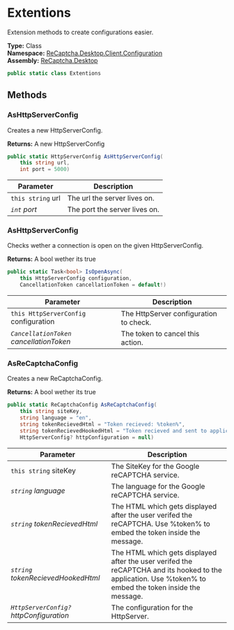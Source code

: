 # Extentions
Extension methods to create configurations easier.

**Type:** Class
<br />
**Namespace:** [ReCaptcha.Desktop.Client.Configuration](/ReCaptcha.Desktop/reference/recaptcha.desktop/configuration/)
<br />
**Assembly:** [ReCaptcha.Desktop](/ReCaptcha.Desktop/reference/recaptcha.desktop/)

```cs
public static class Extentions
```

## Methods

### AsHttpServerConfig
Creates a new HttpServerConfig.

**Returns:** A new HttpServerConfig
```cs
public static HttpServerConfig AsHttpServerConfig(
    this string url,
    int port = 5000)
```
| Parameter                                                | Description                           |
|----------------------------------------------------------|---------------------------------------|
| `this string` url | The url the server lives on. |
| *`int` port*                  | The port the server lives on.      |

### AsHttpServerConfig
Checks wether a connection is open on the given HttpServerConfig.

**Returns:** A bool wether its true
```cs
public static Task<bool> IsOpenAsync(
    this HttpServerConfig configuration,
    CancellationToken cancellationToken = default!)
```
| Parameter                                                | Description                           |
|----------------------------------------------------------|---------------------------------------|
| `this HttpServerConfig` configuration | The HttpServer configuration to check. |
| *`CancellationToken` cancellationToken*                  | The token to cancel this action.      |

### AsReCaptchaConfig
Creates a new ReCaptchaConfig.

**Returns:** A bool wether its true
```cs
public static ReCaptchaConfig AsReCaptchaConfig(
    this string siteKey,
    string language = "en",
    string tokenRecievedHtml = "Token recieved: %token%",
    string tokenRecievedHookedHtml = "Token recieved and sent to application.",
    HttpServerConfig? httpConfiguration = null)
```
| Parameter                                                | Description                           |
|----------------------------------------------------------|---------------------------------------|
| `this string` siteKey | The SiteKey for the Google reCAPTCHA service. |
| *`string` language*                  | The language for the Google reCAPTCHA service.      |
| *`string` tokenRecievedHtml*                  | The HTML which gets displayed after the user verifed the reCAPTCHA. Use %token% to embed the token inside the message.      |
| *`string` tokenRecievedHookedHtml*                  | The HTML which gets displayed after the user verifed the reCAPTCHA and its hooked to the application. Use %token% to embed the token inside the message.      |
| *`HttpServerConfig?` httpConfiguration*                  | The configuration for the HttpServer.      |